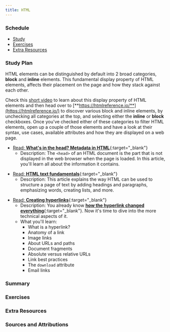 ```yaml
---
title: HTML
---
```


### Schedule

  - [Study](#study-plan-1)
  - [Exercises](#exercises-1)
  - [Extra Resources](#extra-resources-1)

### Study Plan

  HTML elements can be distinguished by default into 2 broad categories, **block** and **inline** elements. This fundamental display property of HTML elements, affects their placement on the page and how they stack against each other. 

  Check this [short video](https://www.youtube.com/watch?v=XHjoohto2-w) to learn about this display property of HTML elements and then head over to [**https://htmlreference.io/**](https://htmlreference.io/) to discover various block and inline elements, by unchecking all categories at the top, and selecting either the **inline** or **block** checkboxes. Once you've checked either of these categories to filter HTML elements, open up a couple of those elements and have a look at their syntax, use cases, available attributes and how they are displayed on a web page.

  
  <!-- SGEN:META:PROGRESS:task=Complete the exercise 'Active learning: Inspecting a simple example'|user_folder=the_head_metadata_in_html -->
  <!-- SGEN:META:TESTS:name=Test Exercise: 'Active learning: Inspecting a simple example'|type=exist|user_folder=the_head_metadata_in_html|files=title-example.html -->

  <!-- SGEN:META:PROGRESS:task=Complete the exercise 'Active learning: Experiment with character encoding'|user_folder=the_head_metadata_in_html -->
  <!-- SGEN:META:TESTS:name=Test Exercise: 'Active learning: Experiment with character encoding'|type=exist|user_folder=the_head_metadata_in_html|files=title-example.html -->

  <!-- SGEN:META:PROGRESS:task=Active learning: The description's use in search engines -->

  <!-- SGEN:META:PROGRESS:task=Complete the exercise 'Active learning: applying CSS and JavaScript to a page'|user_folder=the_head_metadata_in_html -->
  <!-- SGEN:META:TESTS:name=Test Exercise: 'Active learning: applying CSS and JavaScript to a page'|type=exist|user_folder=the_head_metadata_in_html|files=meta-example.html,style.css,script.js -->
  - [Read: **What's in the head? Metadata in HTML**](../modules/html/basics/the_head_metadata_in_html/index.md){:target="_blank"}
    - Description: The `<head>` of an HTML document is the part that is not displayed in the web browser when the page is loaded. In this article, you'll learn all about the information it contains.


  <!-- SGEN:META:PROGRESS:task=Complete the exercise 'Active learning: Giving our content structure'|user_folder=html_text_fundamentals -->
  <!-- SGEN:META:TESTS:name=Test Exercise: 'Active learning: Giving our content structure'|type=exist|user_folder=html_text_fundamentals|files=short-story.html -->

  <!-- SGEN:META:PROGRESS:task=Complete the exercise 'Active learning: Marking up an unordered list'|user_folder=html_text_fundamentals -->
  <!-- SGEN:META:TESTS:name=Test Exercise: 'Active learning: Marking up an unordered list'|type=exist|user_folder=html_text_fundamentals|files=shopping-list.html -->

  <!-- SGEN:META:PROGRESS:task=Complete the exercise 'Active learning: Marking up an ordered list'|user_folder=html_text_fundamentals -->
  <!-- SGEN:META:TESTS:name=Test Exercise: 'Active learning: Marking up an ordered list'|type=exist|user_folder=html_text_fundamentals|files=directions.html -->

  <!-- SGEN:META:PROGRESS:task=Complete the exercise 'Active learning: Marking up our recipe page'|user_folder=html_text_fundamentals -->
  <!-- SGEN:META:TESTS:name=Test Exercise: 'Active learning: Marking up our recipe page'|type=exist|user_folder=html_text_fundamentals|files=recipe-page.html -->

  <!-- SGEN:META:PROGRESS:task=Complete the exercise 'Test your skills: HTML text fundamentals Task 1'|user_folder=html_text_fundamentals -->
  <!-- SGEN:META:TESTS:name=Test Exercise: 'Test your skills: HTML text fundamentals Task 1'|type=exist|user_folder=html_text_fundamentals|files=basic-text1.html -->

  <!-- SGEN:META:PROGRESS:task=Complete the exercise 'Test your skills: HTML text fundamentals Task 2'|user_folder=html_text_fundamentals -->
  <!-- SGEN:META:TESTS:name=Test Exercise: 'Test your skills: HTML text fundamentals Task 2'|type=exist|user_folder=html_text_fundamentals|files=basic-text2.html -->

  <!-- SGEN:META:PROGRESS:task=Complete the exercise 'Test your skills: HTML text fundamentals Task 3'|user_folder=html_text_fundamentals -->
  <!-- SGEN:META:TESTS:name=Test Exercise: 'Test your skills: HTML text fundamentals Task 3'|type=exist|user_folder=html_text_fundamentals|files=basic-text3.html -->
  - [Read: **HTML text fundamentals**](../modules/tml/basics/html_text_fundamentals/index.md){:target="_blank"}
    - Description: This article explains the way HTML can be used to structure a page of text by adding headings and paragraphs, emphasizing words, creating lists, and more.

<!-- TODO: Make this part of our module -->
  - [Read: **Creating hyperlinks**](https://developer.mozilla.org/en-US/docs/Learn/HTML/Introduction_to_HTML/Creating_hyperlinks){:target="_blank"}
    - Description: You already know [**how the hyperlink changed everything**](https://www.youtube.com/watch?v=3Va3oY8pfSI){:target="_blank"}. Now it's time to dive into the more technical aspects of it.
    - What you'll learn:
      - What is a hyperlink?
      - Anatomy of a link
      - Image links
      - About URLs and paths
      - Document fragments
      - Absolute versus relative URLs
      - Link best practices
      - The `download` attribute
      - Email links
      
### Summary

### Exercises

### Extra Resources

### Sources and Attributions